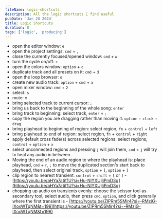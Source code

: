 ```yaml
---
fileName: logic-shortcuts
description: All the logic shortcuts I find useful
pubDate: 'Jan 28 2024'
title: Logic Shortcuts
duration: 0
tags: ['logic', 'producing']
---
```


- open the editor window: `e`
- open the project settings: `cmd` + `,`
- close the currently focused/opened window: `cmd` + `w`
- turn the cycle on/off: `c` 
- open the colors window: `option` + `c`
- duplicate track and all presets on it: `cmd` + `d`
- open the loop browser: `o`
- create new audio track: `option` + `cmd` + `a`
- open mixer window: `cmd` + `2` 
- select: `s`
- mute: `m`
- bring selected track to current cursor: `;`
- bring us back to the beginning of the whole song: `enter`
- bring track to beginning: select track, `enter` + `;`
- copy the region you are dragging rather than moving it: `option` + `click` + `drag`
- bring playhead to beginning of region: select region, `fn` + `control` + `left`
- bring playhead to end of region: select region, `fn` + `control` + `right`
- apply default cross fade(s) across selected regions: select regions, `control` + `option` + `x`
- select unconnected regions and pressing `j` will join them, `cmd` + `j` will try to heal any audio in between.
- Moving the end of an audio region to where the playhead is: place playhead, `cmd` + `r`, `;` to move the duplicated section's start back to playhead, then select original track, `option` + `[`, `option` + `]`
- clip region to nearest transient: `control` + `shift` + `[` or `]` - [https://youtu.be/aHYa7atif1U?si=Hu-NIYXUjliPmD3g](https://youtu.be/aHYa7atif1U?si=Hu-NIYXUjliPmD3g)
- chopping up audio on transients evenly: choose the scissor tool as secondary tool, select audio, then press `cmd`, `option`, and click generally where the first transient is - [https://youtu.be/ZIPRm5SMir4?si=-RMziG-IXoxWTqNM&t=199](https://youtu.be/ZIPRm5SMir4?si=-RMziG-IXoxWTqNM&t=199)